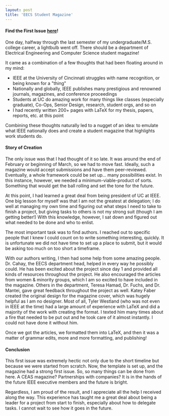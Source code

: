```yaml
---
layout: post
title: 'EECS Student Magazine'
---
```


#### Find the First Issue [here](https://santacml.github.io/assets/April_Issue_IEEE_final.pdf)!

One day, halfway through the last semester of my undergraduate/M.S. college career, a lightbulb went off. There should be a department of Electrical Engineering and Computer Science student magazine!

It came as a combination of a few thoughts that had been floating around in my mind:

* IEEE at the University of Cincinnati struggles with name recognition, or being known for a "thing"
* Nationally and globally, IEEE publishes many prestigious and renowned journals, magazines, and conference proceedings
* Students at UC do amazing work for many things like classes (especially graduate), Co-Ops, Senior Design, research, student orgs, and so on
* I had recently written 200+ pages with LaTeX for my thesis, papers, reports, etc. at this point

Combining these thoughts naturally led to a nugget of an idea: to emulate what IEEE nationally does and create a student magazine that highlights work students do.

#### Story of Creation

The only issue was that I had thought of it so late. It was around the end of February or beginning of March, so we had to move fast. Ideally, such a magazine would accept submissions and have them peer-reviewed. Eventually, a whole framework could be set up... many possibilities exist. In this instance, however, we needed a minimum-viable-product of sorts. Something that would get the ball rolling and set the tone for the future.

At this point, I had learned a great deal from being president of UC at IEEE. One big lesson for myself was that I am not the greatest at delegation; I do well at managing my own time and figuring out what steps I need to take to finish a project, but giving tasks to others is not my strong suit (though I am getting better!) With this knowledge, however, I sat down and figured out what needed to be done and who to enlist. 

The most important task was to find authors. I reached out to specific people that I knew I could count on to write something interesting, quickly. It is unfortunate we did not have time to set up a place to submit, but it would be asking too much on too short a timeframe. 

With our authors writing, I then had some help from some amazing people. Dr. Cahay, the EECS department head, helped in every way he possibly could. He has been excited about the project since day 1 and provided all kinds of resources throughout the project. He also encouraged the articles from women & minority groups, which I am so excited to have included in the magazine. Others in the department, Teresa Hamad, Dr. Fuchs, and Dr. Mantei, gave great feedback throughout the project as well. Katey Faber created the original design for the magazine cover, which was hugely helpful as I am no designer. Most of all, Tyler Westland (who was not even in IEEE at the time) had a large amount of experience with LaTeX and did a majority of the work with creating the format. I texted him many times about a fire that needed to be put out and he took care of it almost instantly. I could not have done it without him. 

Once we got the articles, we formatted them into LaTeX, and then it was a matter of grammar edits, more and more formatting, and publishing!

#### Conclusion

This first issue was extremely hectic not only due to the short timeline but because we were started from scratch. Now, the template is set up, and the magazine had a strong first issue. So, so many things can be done from here. A CEAS magazine? Partnerships with companies? It is in the hands of the future IEEE executive members and the future is bright. 

Regardless, I am proud of the result, and I appreciate all the help I received along the way. This experience has taught me a great deal about being a leader for a project from start to finish, especially about how to delegate tasks. I cannot wait to see how it goes in the future.